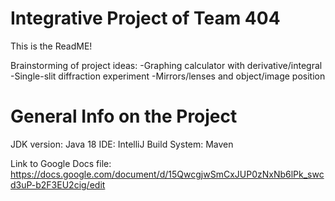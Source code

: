 # Integrative Project of Team 404
This is the ReadME!

Brainstorming of project ideas:
-Graphing calculator with derivative/integral
-Single-slit diffraction experiment
-Mirrors/lenses and object/image position

# General Info on the Project
JDK version: Java 18
IDE: IntelliJ
Build System: Maven

Link to Google Docs file: https://docs.google.com/document/d/15QwcgjwSmCxJUP0zNxNb6lPk_swcd3uP-b2F3EU2cig/edit

